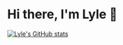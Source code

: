 # Hi there, I'm Lyle 👋 

[![Lyle's GitHub stats][stats-image]][stats-url]

[stats-image]: https://github-readme-stats.vercel.app/api?username=twyle&count_private=true&show_icons=true&theme=radical
[stats-url]: https://github.com/twyle/github-readme-stats
